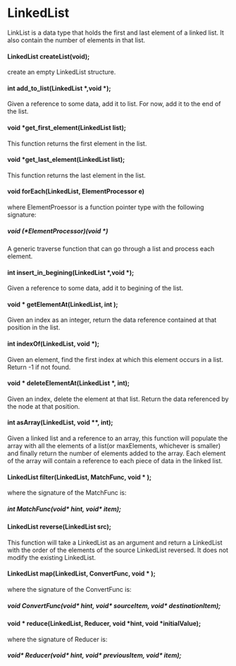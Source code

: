 # LinkedList

LinkList is a data type that holds the first and last element of a linked list. It also contain the number of elements in that list.


#### LinkedList createList(void);

create an empty LinkedList structure.


#### int add_to_list(LinkedList *,void *);

Given a reference to some data, add it to list. For now, add it to the end of the list. 


#### void *get_first_element(LinkedList list);

This function returns the first element in the list. 


#### void *get_last_element(LinkedList list);

This function returns the last element in the list. 


#### void forEach(LinkedList, ElementProcessor e)

where ElementProessor is a function pointer type with the following signature: 
##### void (*ElementProcessor)(void *)

A generic traverse function that can go through a list and process each element.


#### int insert_in_begining(LinkedList *,void *);

Given a reference to some data, add it to begining of the list. 

#### void * getElementAt(LinkedList, int );

Given an index as an integer, return the data reference contained at that position in the list. 

#### int indexOf(LinkedList, void *);

Given an element, find the first index at which this element occurs in a list. Return -1 if not found.

#### void * deleteElementAt(LinkedList *, int);

Given an index, delete the element at that list. Return the data referenced by the node at that position. 

#### int asArray(LinkedList, void **, int);

Given a linked list and a reference to an array, this function will populate the array with all the elements of a list(or maxElements, whichever is smaller) and finally return the number of elements added to the array. Each element of the array will contain a reference to each piece of data in the linked list.


#### LinkedList  filter(LinkedList, MatchFunc, void * );

where the signature of the MatchFunc is:
##### int MatchFunc(void* hint, void* item);

#### LinkedList reverse(LinkedList src);

This function will take a LinkedList as an argument and return a LinkedList with the order of the elements of the source LinkedList reversed. It does not modify the existing LinkedList.

#### LinkedList map(LinkedList, ConvertFunc, void * );

where the signature of the ConvertFunc is:
##### void ConvertFunc(void* hint, void* sourceItem, void* destinationItem);

#### void * reduce(LinkedList, Reducer, void *hint, void *initialValue);

where the signature of Reducer is:
##### void* Reducer(void* hint, void* previousItem, void* item);
